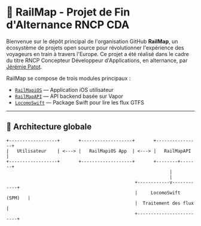 # 🚄 RailMap - Projet de Fin d'Alternance RNCP CDA

Bienvenue sur le dépôt principal de l'organisation GitHub **RailMap**, un écosystème de projets open source pour révolutionner l'expérience des voyageurs en train à travers l'Europe. Ce projet a été réalisé dans le cadre du titre RNCP Concepteur Développeur d'Applications, en alternance, par [Jérémie Patot](https://github.com/jeremiepatot).

RailMap se compose de trois modules principaux :

- [`RailMapiOS`](https://github.com/your-org/RailMapiOS) — Application iOS utilisateur
- [`RailMapAPI`](https://github.com/your-org/RailMapAPI) — API backend basée sur Vapor
- [`LocomoSwift`](https://github.com/your-org/LocomoSwift) — Package Swift pour lire les flux GTFS

---

## 🧱 Architecture globale

```text
+------------------+       +-------------------+       +----------------+
|   Utilisateur    | <---> |   RailMapiOS App  | <---> |   RailMapAPI   |
+------------------+       +-------------------+       +--------+-------+
                                                             |
                                                             |
                                                +------------v------------+
                                                |     LocomoSwift (SPM)   |
                                                |  Traitement des flux    |
                                                +-------------------------+
